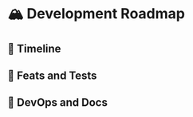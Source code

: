 # :mountain_snow: Development Roadmap

## :compass: Timeline

## :hibiscus: Feats and Tests

## :deciduous_tree: DevOps and Docs

